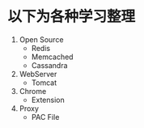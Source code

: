 以下为各种学习整理
=============================

1. Open Source
	- Redis
	- Memcached
	- Cassandra
2. WebServer
	- Tomcat
3. Chrome
	- Extension
4. Proxy
	- PAC File